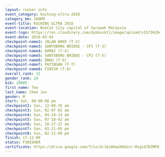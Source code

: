 ```yaml
--- 
layout: runner-info 
event_category: kuching-ultra-2018 
category_km: 100KM 
event-title: KUCHING ULTRA 2018 
event-location: BukCat City capital of Sarawak Malaysia 
event-logo: https://res.cloudinary.com/dykbosktl/image/upload/v1573619473/Logo/kuching-ultra-2018-logo_tlpvm5.png 
event-date: 2018-03-03 
checkpoint-name2: JALAN BAKO (T-2) 
checkpoint-name3: SANTUBONG BRIDGE - CP1 (T-3) 
checkpoint-name4: DAMAI (T-4) 
checkpoint-name5: SANTUBONG BRIDGE - CP2 (T-5) 
checkpoint-name6: DBKU (T-6) 
checkpoint-name7: PATINGAN (T-7) 
checkpoint-name8: FINISH (T-8) 
overall_rank: 32
gender_rank: 24
bib: 10005
first_name: Teo
last_name: Chee Jun
gender: M
start: Sat, 09-00-00 pm
checkpoint2: Sun, 12-00-35 am
checkpoint3: Sun, 02-07-02 am
checkpoint4: Sun, 04-24-14 am
checkpoint5: Sun, 07-18-42 am
checkpoint6: Sun, 10-27-37 am
checkpoint7: Sun, 01-11-05 pm
checkpoint8: Sun, 02-12-09 pm
finish: 17-12-09
status: FINISHER
certificate: https://drive.google.com/file/d/1bi08aeX6bGrc-Mzgid7DZMP81fRK3RGV/view?usp=sharing
--- 
```

